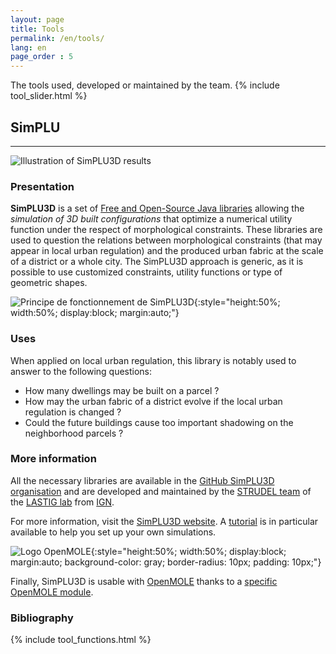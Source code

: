 ```yaml
---
layout: page
title: Tools
permalink: /en/tools/
lang: en
page_order : 5
---
```

The tools used, developed or maintained by the team.
{% include tool_slider.html %}
<script src="{{ site.baseurl }}/assets/js/hal.js" charset="utf-8"></script>

<div markdown="1" style="display: block;" class="tool-element" id="simplu">

## SimPLU

<hr class="tool-header">

![Illustration of SimPLU3D results](https://simplu3d.github.io/img/background/back1.png)

### Presentation

**SimPLU3D** is a set of [Free and Open-Source Java libraries](https://github.com/SimPLU3D/) allowing the *simulation of 3D built configurations* that optimize a numerical utility function under the respect of morphological constraints.
These libraries are used to question the relations between morphological constraints (that may appear in local urban regulation) and the produced urban fabric at the scale of a district or a whole city. The SimPLU3D approach is generic, as it is possible to use customized constraints, utility functions or type of geometric shapes.

![Principe de fonctionnement de SimPLU3D](https://simplu3d.github.io/img/principe.png){:style="height:50%; width:50%; display:block; margin:auto;"}

### Uses

When applied on local urban regulation, this library is notably used to answer to the following questions:

- How many dwellings may be built on a parcel ?
- How may the urban fabric of a district evolve if the local urban regulation is changed ?
- Could the future buildings cause too important shadowing on the neighborhood parcels ?


### More information

All the necessary libraries are available in the [GitHub SimPLU3D organisation](https://github.com/SimPLU3D/) and are developed and maintained by the [STRUDEL team](https://www.umr-lastig.fr/strudel/) of the [LASTIG lab]({{site.url}}) from [IGN](https://www.ign.fr).

For more information, visit the [SimPLU3D website](https://SimPLU3D.github.io).
A [tutorial](https://github.com/SimPLU3D/simplu3D-tutorial) is in particular available to help you set up your own simulations.

![Logo OpenMOLE](https://openmole.org/img/mole/openmole.png){:style="height:50%; width:50%; display:block; margin:auto; background-color: gray; border-radius: 10px; padding: 10px;"}

Finally, SimPLU3D is usable with [OpenMOLE](https://openmole.org) thanks to a [specific OpenMOLE module](https://github.com/SimPLU3D/simplu3D-openmole).

### Bibliography
<div id="simplu"></div>
<script defer>
  getPublicationsById(["hal-01650530", "tel-02497711", "tel-02525138", "tel-01092212", "hal-02280486", "hal-01650530", "hal-01882706", "hal-01888422", "hal-02176408", "halshs-00776240"], "simplu");
</script>
</div>

<div markdown="1" style="display: none;" class="tool-element" id="artiscales">

## ArtiScales
<hr class="tool-header">

The **ArtiScales** simulation platform integrates regional and local planning policies targetting residential development and its regulation.
**ArtiScales** couples 2 models: [MUP-City](https://sourcesup.renater.fr/www/mupcity/) and [SimPLU3D](https://simplu3d.github.io/).

![Illustration of an ArtiScales simulation result](https://artiscales.github.io/ArtiScalesExampleSimulationResults.png){:style="height:100%; width:100%; display:block; margin:auto;"}

### More information

These libraries are available on the [ArtiScales GitHub organisation](https://github.com/ArtiScales/) and are developped and maintained by [Maxime Colomb](http://maxime-colomb.eu/) with the help of the [STRUDEL team](https://www.umr-lastig.fr/strudel/) of the [LASTIG lab]({{site.url}}) from [IGN](https://www.ign.fr).

For more information, visit the [ArtiScales website](https://artiscales.github.io/).

![Logo OpenMOLE](https://openmole.org/img/mole/openmole.png){:style="height:50%; width:50%; display:block; margin:auto; background-color: gray; border-radius: 10px; padding: 10px;"}

Finally, ArtiScales can be used in distributed environnements thanks to [OpenMOLE](https://openmole.org) and the [OpenMOLE module](https://github.com/ArtiScales/Artiscales-openmole).

### Bibliography
<div id="artiscales"></div>
<script defer>
  getPublicationsById(["tel-02497711"], "artiscales");
</script>
</div>

<div markdown="1" style="display: none;" class="tool-element" id="librjmcmc">

## Librjmcmc


[The original libRjmcmc library](https://github.com/IGNF/librjmcmc), written in *C++*.

[librjmcmc4j](https://github.com/IGNF/librjmcmc4j), its *java* version.

[librjmcmc4s](https://github.com/IGNF/librjmcmc4s), its *scala* version.

</div>

<div markdown="1" style="display: none;" class="tool-element" id="geoxygene">

## GeOxygene


[GeOxygene website](https://ignf.github.io/geoxygene/).

[GeOxygene code](https://github.com/IGNF/geoxygene).

[GeOxygene 3D application](https://github.com/IGNF/geoxygene-sig3d-appli).

</div>

<div markdown="1" style="display: none;" class="tool-element" id="geohistoricaldata">

## GeoHistoricalData


### Network matching

[HMMSpatialNetworkMatcher](https://github.com/GeoHistoricalData/HMMSpatialNetworkMatcher).

[nm](https://github.com/GeoHistoricalData/nm).

### Historical Geocoder

[Historical Geocoder](https://github.com/GeoHistoricalData/geocoder-front).

### Arpenteur Topographe

[An online prototype](https://geohistoricaldata.herokuapp.com/).

[Its code](https://github.com/IGNF/building-inspector).

</div>


<div markdown="1" style="display: none;" class="tool-element" id="openmole">

## OpenMOLE


<hr class="tool-header">


![Logo OpenMOLE](https://openmole.org/img/mole/openmole.png){:style="height:50%; width:50%; display:block; margin:auto; background-color: gray; border-radius: 10px; padding: 10px;"}

### Presentation

[OpenMOLE](https://next.openmole.org/) is a free and open-source platform devoted to simulation model exploration, developed at the Complex System  Institute of Paris ([ISC-PIF](https://iscpif.fr/)). It offers tools to run, explore, diagnose and optimize your numerical model, taking advantage of distributed computing environments. OpenMOLE offers to embed your already developed model, in any language (Java, Binary exe, NetLogo, R, SciLab, Python, C++...).

### Uses

OpenMOLE methods allows to perform various kind of Design of Experiments (DoE) : real sensitivity analysis, calibration on mono/multi criterion, pattern diversity research in model dynamics, custom design of experiments, data processing....


### More information

[OpenMOLE website](https://next.openmole.org/)

[community chat](https://chat.openmole.org/)

[code repository](https://gitlab.openmole.org/openmole)

[twitter account](https://twitter.com/OpenMOLE)




### Bibliography

STRUDEL team papers featuring the use of OpenMOLE

<div id="openmole"></div>
<script defer>
  getPublicationsById(["hal-01650530", "tel-02497711", "tel-02525138", "tel-01092212",], "openmole");
</script>
</div>


<div markdown="1" style="display: none;" class="tool-element" id="autres">

## Autres


### evidence4j

A **Dempster-Shafer** (D-S) engine based on **eVidenZ**, an efficient D-S engine developed in C++ by the *LRDE (Epita Research and Development laboratory)*.

[evidence4j](https://github.com/IGNF/evidence4j) is a *java* library (as its name suggests).

For more information on **eVidenZ**, the original C++ engine, refer to [the eVidenZ webpage](https://www.lrde.epita.fr/wiki/TheoEvidenz).

### NeatMap
[Code](https://github.com/IGNF/NeatMap).

</div>






{% include tool_functions.html %}
